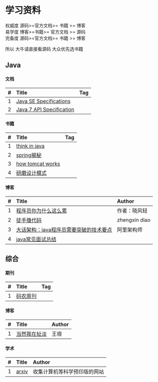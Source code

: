 # 学习资料

权威度 源码>=官方文档>= 书籍 >= 博客    
易学度 博客>=书籍>= 官方文档 >= 源码    
完备度 源码>=官方文档>= 书籍 >= 博客    

所以 大牛请直接看源码 大众优先选书籍


## Java
#### 文档
|#|Title|Tag|
|:------------- |:------------- |:------------- |
|1|[Java SE Specifications][001]||
|2|[Java 7 API Specification][002]||
#### 书籍
|#|Title|Tag|
|:------------- |:------------- |:------------- |
|1|[think in java][003]||
|2|[spring揭秘][008]||
|3|[how tomcat works][009]||
|4|[研磨设计模式][011]||

#### 博客
|#|Title|Author|
|:------------- |:------------- |:------------- |
|1|[程序员你为什么这么累][004]|作者：晓风轻|
|2|[徒手撸代码][007]|zhengxin diao|
|3|[大话架构：java程序员需要突破的技术要点][009]|阿里架构师|
|4|[java常见面试总结][012]||



## 综合
#### 期刊
|#|Title|Tag|
|:------------- |:------------- |:------------- |
|1|[码农周刊][006]||
#### 博客
|#|Title|Author|
|:------------- |:------------- |:------------- |
|1|[当然我在扯淡][005]|王垠|
#### 学术
|#|Title|Author|
|:------------- |:------------- |:------------- |
|1|[arxiv][010]|收集计算机等科学预印版的网站|










[001]: https://docs.oracle.com/javase/specs/
[002]: https://docs.oracle.com/javase/7/docs/api/
[003]: https://book.douban.com/subject/2130190/
[004]:https://zhuanlan.zhihu.com/p/28705206
[005]:http://www.yinwang.org/
[006]:https://weekly.manong.io/
[007]:https://www.xilidou.com/2018/01/08/spring-ioc/
[008]:https://book.douban.com/subject/3897837/
[009]:https://book.douban.com/subject/1943128/
[010]:https://arxiv.org/
[011]:https://book.douban.com/subject/5343318/
[012]:https://blog.csdn.net/as6757uyy65uy75/article/details/79370686
